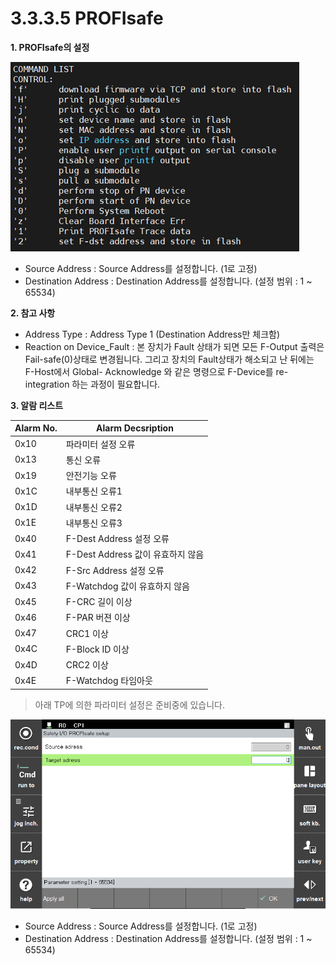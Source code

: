 ﻿

# 3.3.3.5 PROFIsafe

 **1. PROFIsafe의 설정**

![Profisafe Consol Image](../../../_assets/safetyio_profisafe/BD671_console.png)

 - Source Address : Source Address를 설정합니다. (1로 고정)
 - Destination Address : Destination Address를 설정합니다. (설정 범위 : 1 ~ 65534)
 
  **2. 참고 사항** 
  
 - Address Type :  Address Type 1 (Destination Address만 체크함)
 - Reaction on Device_Fault : 본 장치가 Fault 상태가 되면 모든 F-Output 출력은 Fail-safe(0)상태로 변경됩니다. 그리고 장치의 Fault상태가 해소되고 난 뒤에는 F-Host에서 Global- Acknowledge 와 같은 명령으로 F-Device를 re-integration 하는 과정이 필요합니다.
 
 **3. 알람 리스트** 

|Alarm No.|Alarm Decsription  | 
|--|--|
| 0x10 |파라미터 설정 오류 |
| 0x13 |통신 오류|
| 0x19 |안전기능 오류 |
| 0x1C |내부통신 오류1 |
| 0x1D |내부통신 오류2 |
| 0x1E |내부통신 오류3 |
| 0x40 |F-Dest Address 설정 오류 |
| 0x41 |F-Dest Address 값이 유효하지 않음 |
| 0x42 |F-Src Address 설정 오류 |
| 0x43 |F-Watchdog 값이 유효하지 않음
| 0x45 |F-CRC 길이 이상 |
| 0x46 |F-PAR 버젼 이상 |
| 0x47 |CRC1 이상 |
| 0x4C |F-Block ID 이상 |
| 0x4D |CRC2 이상|
| 0x4E |F-Watchdog 타임아웃|


> 아래 TP에 의한 파라미터 설정은 준비중에 있습니다.

![Profisafe TP Image](../../../_assets/safetyio_profisafe/profisafe.PNG)

 - Source Address : Source Address를 설정합니다. (1로 고정)
 - Destination Address : Destination Address를 설정합니다. (설정 범위 : 1 ~ 65534)
